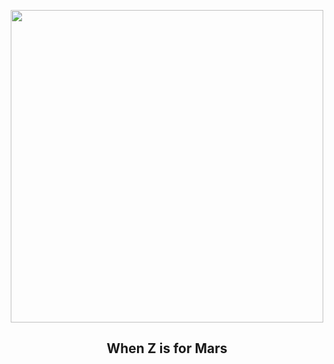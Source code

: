 
<p align="center"><img src="https://apod.nasa.gov/apod/image/2304/Ma2022-3_1024.jpg" width="500" height="500"></p>
<h2 align="center"> When Z is for Mars </h2>
